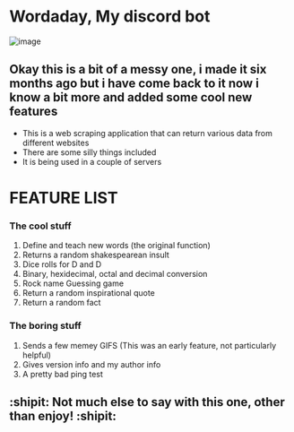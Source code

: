 # Wordaday, My discord bot

![image](https://user-images.githubusercontent.com/56073739/102880049-a44d6d00-4442-11eb-946e-0f2788b2b560.png)

## Okay this is a bit of a messy one, i made it six months ago but i have come back to it now i know a bit more and added some cool new features

- This is a web scraping application that can return various data from different websites
- There are some silly things included
- It is being used in a couple of servers

# FEATURE LIST

### The cool stuff
1. Define and teach new words (the original function)
2. Returns a random shakespearean insult
3. Dice rolls for D and D
4. Binary, hexidecimal, octal and decimal conversion
5. Rock name Guessing game
6. Return a random inspirational quote
7. Return a random fact

### The boring stuff
1. Sends a few memey GIFS (This was an early feature, not particularly helpful)
2. Gives version info and my author info
3. A pretty bad ping test

## :shipit: Not much else to say with this one, other than enjoy! :shipit:
